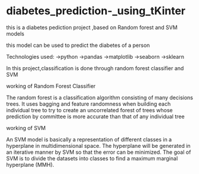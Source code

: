 # diabetes_prediction-_using_tKinter
this is a diabetes pediction project ,based on Random forest and SVM models 

this model can be used to predict the diabetes of a person

Technologies used:
->python
->pandas
->matplotlib
->seaborn
->sklearn


In this project,classification is done through random forest classifier and SVM

working of Random Forest Classifier

The random forest is a classification algorithm consisting of many decisions trees. It uses bagging and feature randomness when building each individual tree to try to create an uncorrelated forest of trees whose prediction by committee is more accurate than that of any individual tree

working of SVM

An SVM model is basically a representation of different classes in a hyperplane in multidimensional space. The hyperplane will be generated in an iterative manner by SVM so that the error can be minimized. The goal of SVM is to divide the datasets into classes to find a maximum marginal hyperplane (MMH).





